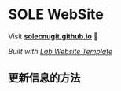
# SOLE WebSite

Visit **[solecnugit.github.io](https://solecnugit.github.io)** 🚀

_Built with [Lab Website Template](https://greene-lab.gitbook.io/lab-website-template-docs)_

## 更新信息的方法

